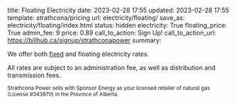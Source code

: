 title: Floating Electricity
date: 2023-02-28 17:55
updated: 2023-02-28 17:55
template: strathcona/pricing
url: electricity/floating/
save_as: electricity/floating/index.html
status: hidden
electricity: True
floating_price: True
admin_fee: 9
price: 0.89
call_to_action: Sign Up!
call_to_action_url: https://billhub.ca/signup/strathconapower
summary:

We offer both [fixed]({filename}fixed-electricity.md) and floating
electricity rates.

All rates are subject to an administration fee, as well as distribution and
transmission fees.

<small markdown=1>
  Strathcona Power sells with Sponsor Energy as your licensed
  retailer of natural gas (License #343970)
  in the Province of Alberta.
</small>
